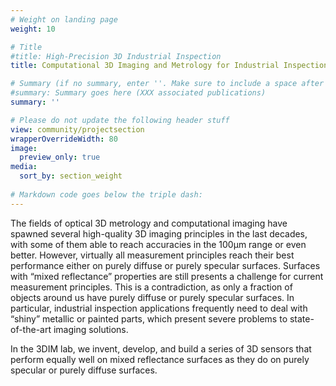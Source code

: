 ```yaml
---
# Weight on landing page
weight: 10

# Title
#title: High-Precision 3D Industrial Inspection
title: Computational 3D Imaging and Metrology for Industrial Inspection and Mixed Reflectance Scenes

# Summary (if no summary, enter ''. Make sure to include a space after the colon.)
#summary: Summary goes here (XXX associated publications)
summary: ''

# Please do not update the following header stuff
view: community/projectsection
wrapperOverrideWidth: 80
image:
  preview_only: true
media:
  sort_by: section_weight
  
# Markdown code goes below the triple dash:
---
```

The fields of optical 3D metrology and computational imaging have spawned several high-quality 3D imaging principles in the last decades, with some of them able to reach accuracies in the 100μm range or even better. However, virtually all measurement principles reach their best performance either on purely diffuse or purely specular surfaces. Surfaces with “mixed reflectance” properties are still presents a challenge for current measurement principles. This is a contradiction, as only a fraction of objects around us have purely diffuse or purely specular surfaces. In particular, industrial inspection applications frequently need to deal with “shiny” metallic or painted parts, which present severe problems to state-of-the-art imaging solutions. 

In the 3DIM lab, we invent, develop, and build a series of 3D sensors that perform equally well on mixed reflectance surfaces as they do on purely specular or purely diffuse surfaces. 